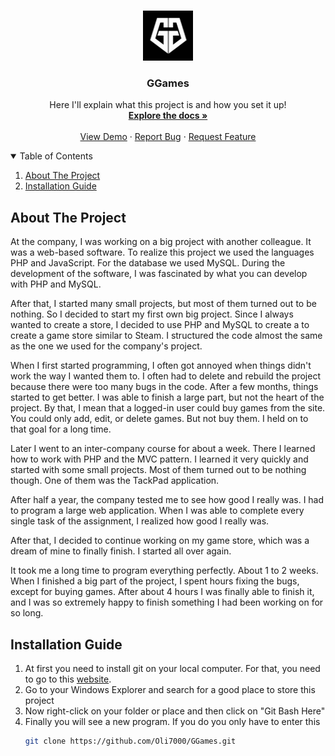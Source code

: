 <!-- PROJECT LOGO -->
<br />
<p align="center">
  <a href="https://github.com/olivierluethy/GGames.git">
    <img src="assets/favicon.ico" alt="Logo" width="80" height="80">
  </a>

  <h3 align="center">GGames</h3>

  <p align="center">
    Here I'll explain what this project is and how you set it up!
    <br />
    <a href="https://github.com/olivierluethy/GGames/blob/main/README.md"><strong>Explore the docs »</strong></a>
    <br />
    <br />
    <a href="https://github.com/olivierluethy/GGames.git">View Demo</a>
    ·
    <a href="https://github.com/olivierluethy/GGames.git/issues">Report Bug</a>
    ·
    <a href="https://github.com/olivierluethy/GGames.git/issues">Request Feature</a>
  </p>
</p>

<!-- TABLE OF CONTENTS -->
<details open="open">
  <summary>Table of Contents</summary>
  <ol>
    <li>
      <a href="#about-the-project">About The Project</a>
    </li>
    <li>
      <a href="#installation-guide">Installation Guide</a>
    </li>
  </ol>
</details>

<!-- ABOUT THE PROJECT -->
## About The Project
At the company, I was working on a big project with another colleague. It was a web-based software. To realize this project we used the languages PHP and JavaScript. For the database we used MySQL. 
During the development of the software, I was fascinated by what you can develop with PHP and MySQL. 

After that, I started many small projects, but most of them turned out to be nothing. So I decided to start my first own big project. Since I always wanted to create a store, I decided to use PHP and MySQL to create a
to create a game store similar to Steam. I structured the code almost the same as the one we used for the company's project.

When I first started programming, I often got annoyed when things didn't work the way I wanted them to. I often had to delete and rebuild the project because there were too many bugs in the code. After a few months, things started to get better. I was able to finish a large part, but not the heart of the project. By that, I mean that a logged-in user could buy games from the site. You could only add, edit, or delete games. But not buy them. I held on to that goal for a long time.

Later I went to an inter-company course for about a week. There I learned how to work with PHP and the MVC pattern. I learned it very quickly and started with some small projects. Most of them turned out to be nothing though. One of them was the TackPad application.

After half a year, the company tested me to see how good I really was. I had to program a large web application. When I was able to complete every single task of the assignment, I realized how good I really was.

After that, I decided to continue working on my game store, which was a dream of mine to finally finish. I started all over again. 

It took me a long time to program everything perfectly. About 1 to 2 weeks. When I finished a big part of the project, I spent hours fixing the bugs, except for buying games. After about 4 hours I was finally able to finish it, and I was so extremely happy to finish something I had been working on for so long.

<!-- INSTALLATION -->
## Installation Guide

1. At first you need to install git on your local computer. For that, you need to go to this [website](https://git-scm.com/downloads).
2. Go to your Windows Explorer and search for a good place to store this project
3. Now right-click on your folder or place and then click on "Git Bash Here"
4. Finally you will see a new program. If you do you only have to enter this<br>
   ```sh
   git clone https://github.com/Oli7000/GGames.git
   ```
